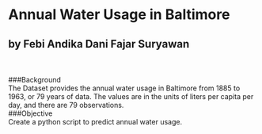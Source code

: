 # Annual Water Usage in Baltimore
## by Febi Andika Dani Fajar Suryawan
<br>
<br>
###Background  
<br>
The Dataset provides the annual water usage in Baltimore from 1885 to 1963, or 79 years of data. The values are in the units of liters per capita per day, and there are 79 observations.
<br>
###Objective
<br>
Create a python script to predict annual water usage.
